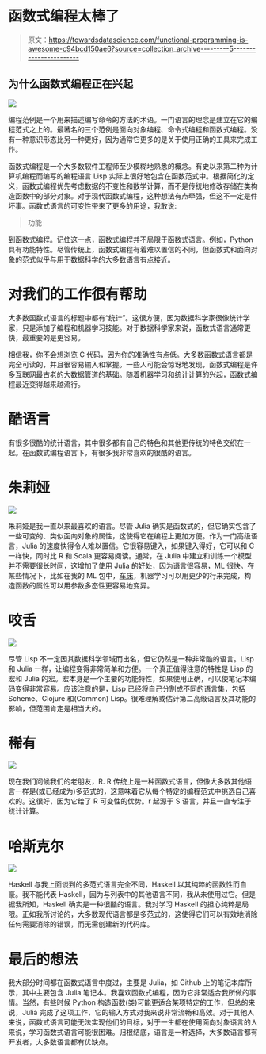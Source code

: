 # 函数式编程太棒了

> 原文：<https://towardsdatascience.com/functional-programming-is-awesome-c94bcd150ae6?source=collection_archive---------5----------------------->

## 为什么函数式编程正在兴起

![](img/5d08837b74d2c106014b7fc5c3833aa7.png)

编程范例是一个用来描述编写命令的方法的术语。一门语言的理念是建立在它的编程范式之上的。最著名的三个范例是面向对象编程、命令式编程和函数式编程。没有一种意识形态比另一种更好，因为通常它更多的是关于使用正确的工具来完成工作。

函数式编程是一个大多数软件工程师至少模糊地熟悉的概念。有史以来第二种为计算机编程而编写的编程语言 Lisp 实际上很好地包含在函数范式中。根据简化的定义，函数式编程优先考虑数据的不变性和数学计算，而不是传统地修改存储在类构造函数中的部分对象。对于现代函数式编程，这种想法有点牵强，但这不一定是件坏事。函数式语言的可变性带来了更多的用途，我敢说:

> 功能

到函数式编程。记住这一点，函数式编程并不局限于函数式语言。例如，Python 具有功能特性。尽管传统上，函数式编程有着难以置信的不同，但函数式和面向对象的范式似乎与用于数据科学的大多数语言有点接近。

# 对我们的工作很有帮助

大多数函数式语言的标题中都有“统计”。这很方便，因为数据科学家很像统计学家，只是添加了编程和机器学习技能。对于数据科学家来说，函数式语言通常更快，最重要的是更容易。

相信我，你不会想浏览 C 代码，因为你的准确性有点低。大多数函数式语言都是完全可读的，并且很容易输入和掌握。一些人可能会惊讶地发现，函数式编程是许多互联网最古老的大数据管道的基础。随着机器学习和统计计算的兴起，函数式编程最近变得越来越流行。

# 酷语言

有很多很酷的统计语言，其中很多都有自己的特色和其他更传统的特色交织在一起。在函数式编程语言下，有很多我非常喜欢的很酷的语言。

# 朱莉娅

![](img/3e8e07166278e00bc19d97a8069e0722.png)

朱莉娅是我一直以来最喜欢的语言。尽管 Julia 确实是函数式的，但它确实包含了一些可变的、类似面向对象的属性，这使得它在编程上更加方便。作为一门高级语言，Julia 的速度快得令人难以置信。它很容易键入，如果键入得好，它可以和 C 一样快，同时比 R 和 Scala 更容易阅读。通常，在 Julia 中建立和训练一个模型并不需要很长时间，这增加了使用 Julia 的好处，因为语言很容易，ML 很快。在某些情况下，比如在我的 ML 包中，[车床](https://github.com/emmettgb/Lathe.jl)，机器学习可以用更少的行来完成，构造函数的属性可以用参数多态性更容易地变异。

# 咬舌

![](img/59e099af59580067cb30689f2da7dee5.png)

尽管 Lisp 不一定因其数据科学领域而出名，但它仍然是一种非常酷的语言。Lisp 和 Julia 一样，让编程变得非常简单和方便。一个真正值得注意的特性是 Lisp 的宏和 Julia 的宏。宏本身是一个主要的功能特性，如果使用正确，可以使笔记本编码变得非常容易。应该注意的是，Lisp 已经将自己分割成不同的语言集，包括 Scheme、Clojure 和(Common) Lisp。很难理解或估计第二高级语言及其功能的影响，但范围肯定是相当大的。

# 稀有

![](img/174bcd7aa8e3bf7cc3d6704abbe9f031.png)

现在我们问候我们的老朋友，R. R 传统上是一种函数式语言，但像大多数其他语言一样是(或已经成为)多范式的，这意味着它从每个特定的编程范式中挑选自己喜欢的。这很好，因为它给了 R 可变性的优势。r 起源于 S 语言，并且一直专注于统计计算。

# 哈斯克尔

![](img/1e38f91e051e902d6de8df351e8ff0ab.png)

Haskell 与我上面谈到的多范式语言完全不同，Haskell 以其纯粹的函数性而自豪。我不能代表 Haskell，因为与列表中的其他语言不同，我从未使用过它。但是据我所知，Haskell 确实是一种很酷的语言。我对学习 Haskell 的担心纯粹是局限。正如我所讨论的，大多数现代语言都是多范式的，这使得它们可以有效地消除任何需要消除的错误，而无需创建新的代码库。

# 最后的想法

我大部分时间都在函数式语言中度过，主要是 Julia，如 Github 上的笔记本库所示，其中主要包含 Julia 笔记本。我喜欢函数式编程，因为它非常适合我所做的事情。当然，有些时候 Python 构造函数(类)可能更适合某项特定的工作，但总的来说，Julia 完成了这项工作，它的输入方式对我来说非常流畅和高效。对于其他人来说，函数式语言可能无法实现他们的目标，对于一生都在使用面向对象语言的人来说，学习函数式语言可能很困难。归根结底，语言是一种选择，大多数语言都有开发者，大多数语言都有优缺点。